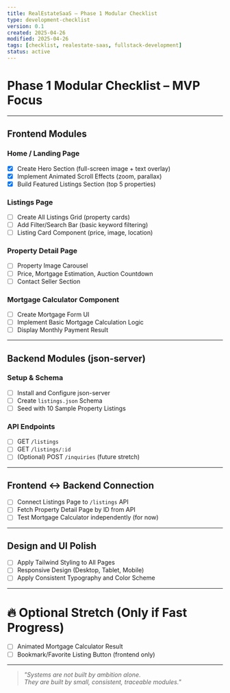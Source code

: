 ```yaml
---
title: RealEstateSaaS – Phase 1 Modular Checklist
type: development-checklist
version: 0.1
created: 2025-04-26
modified: 2025-04-26
tags: [checklist, realestate-saas, fullstack-development]
status: active
---
```


# Phase 1 Modular Checklist – MVP Focus

---

## Frontend Modules

### Home / Landing Page
- [x] Create Hero Section (full-screen image + text overlay)
- [x] Implement Animated Scroll Effects (zoom, parallax)
- [x] Build Featured Listings Section (top 5 properties)

### Listings Page
- [ ] Create All Listings Grid (property cards)
- [ ] Add Filter/Search Bar (basic keyword filtering)
- [ ] Listing Card Component (price, image, location)

### Property Detail Page
- [ ] Property Image Carousel
- [ ] Price, Mortgage Estimation, Auction Countdown
- [ ] Contact Seller Section

### Mortgage Calculator Component
- [ ] Create Mortgage Form UI
- [ ] Implement Basic Mortgage Calculation Logic
- [ ] Display Monthly Payment Result

---

## Backend Modules (json-server)

### Setup & Schema
- [ ] Install and Configure json-server
- [ ] Create `listings.json` Schema
- [ ] Seed with 10 Sample Property Listings

### API Endpoints
- [ ] GET `/listings`
- [ ] GET `/listings/:id`
- [ ] (Optional) POST `/inquiries` (future stretch)

---

## Frontend ↔ Backend Connection

- [ ] Connect Listings Page to `/listings` API
- [ ] Fetch Property Detail Page by ID from API
- [ ] Test Mortgage Calculator independently (for now)

---

## Design and UI Polish

- [ ] Apply Tailwind Styling to All Pages
- [ ] Responsive Design (Desktop, Tablet, Mobile)
- [ ] Apply Consistent Typography and Color Scheme

---

# 🔥 Optional Stretch (Only if Fast Progress)
- [ ] Animated Mortgage Calculator Result
- [ ] Bookmark/Favorite Listing Button (frontend only)

---

> *"Systems are not built by ambition alone.  
They are built by small, consistent, traceable modules."*
